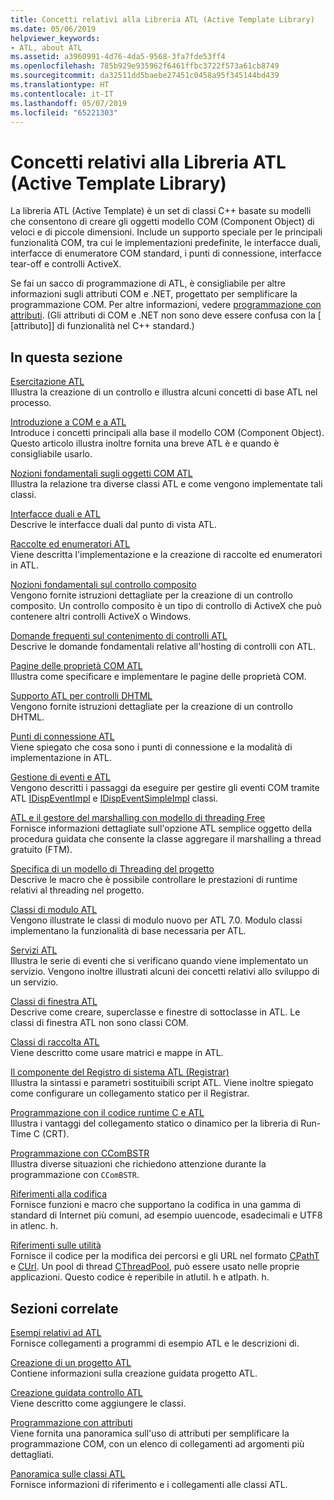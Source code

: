 ```yaml
---
title: Concetti relativi alla Libreria ATL (Active Template Library)
ms.date: 05/06/2019
helpviewer_keywords:
- ATL, about ATL
ms.assetid: a3960991-4d76-4da5-9568-3fa7fde53ff4
ms.openlocfilehash: 785b929e935962f6461ffbc3722f573a61cb8749
ms.sourcegitcommit: da32511dd5baebe27451c0458a95f345144bd439
ms.translationtype: HT
ms.contentlocale: it-IT
ms.lasthandoff: 05/07/2019
ms.locfileid: "65221303"
---
```

# <a name="active-template-library-atl-concepts"></a>Concetti relativi alla Libreria ATL (Active Template Library)

La libreria ATL (Active Template) è un set di classi C++ basate su modelli che consentono di creare gli oggetti modello COM (Component Object) di veloci e di piccole dimensioni. Include un supporto speciale per le principali funzionalità COM, tra cui le implementazioni predefinite, le interfacce duali, interfacce di enumeratore COM standard, i punti di connessione, interfacce tear-off e controlli ActiveX.

Se fai un sacco di programmazione di ATL, è consigliabile per altre informazioni sugli attributi COM e .NET, progettato per semplificare la programmazione COM. Per altre informazioni, vedere [programmazione con attributi](../windows/attributed-programming-concepts.md). (Gli attributi di COM e .NET non sono deve essere confusa con la \[ \[attributo]] di funzionalità nel C++ standard.)

## <a name="in-this-section"></a>In questa sezione

[Esercitazione ATL](../atl/active-template-library-atl-tutorial.md)<br/>
Illustra la creazione di un controllo e illustra alcuni concetti di base ATL nel processo.

[Introduzione a COM e a ATL](../atl/introduction-to-com-and-atl.md)<br/>
Introduce i concetti principali alla base il modello COM (Component Object). Questo articolo illustra inoltre fornita una breve ATL è e quando è consigliabile usarlo.

[Nozioni fondamentali sugli oggetti COM ATL](../atl/fundamentals-of-atl-com-objects.md)<br/>
Illustra la relazione tra diverse classi ATL e come vengono implementate tali classi.

[Interfacce duali e ATL](../atl/dual-interfaces-and-atl.md)<br/>
Descrive le interfacce duali dal punto di vista ATL.

[Raccolte ed enumeratori ATL](../atl/atl-collections-and-enumerators.md)<br/>
Viene descritta l'implementazione e la creazione di raccolte ed enumeratori in ATL.

[Nozioni fondamentali sul controllo composito](../atl/atl-composite-control-fundamentals.md)<br/>
Vengono fornite istruzioni dettagliate per la creazione di un controllo composito. Un controllo composito è un tipo di controllo di ActiveX che può contenere altri controlli ActiveX o Windows.

[Domande frequenti sul contenimento di controlli ATL](../atl/atl-control-containment-faq.md)<br/>
Descrive le domande fondamentali relative all'hosting di controlli con ATL.

[Pagine delle proprietà COM ATL](../atl/atl-com-property-pages.md)<br/>
Illustra come specificare e implementare le pagine delle proprietà COM.

[Supporto ATL per controlli DHTML](../atl/atl-support-for-dhtml-controls.md)<br/>
Vengono fornite istruzioni dettagliate per la creazione di un controllo DHTML.

[Punti di connessione ATL](../atl/atl-connection-points.md)<br/>
Viene spiegato che cosa sono i punti di connessione e la modalità di implementazione in ATL.

[Gestione di eventi e ATL](../atl/event-handling-and-atl.md)<br/>
Vengono descritti i passaggi da eseguire per gestire gli eventi COM tramite ATL [IDispEventImpl](../atl/reference/idispeventimpl-class.md) e [IDispEventSimpleImpl](../atl/reference/idispeventsimpleimpl-class.md) classi.

[ATL e il gestore del marshalling con modello di threading Free](../atl/atl-and-the-free-threaded-marshaler.md)<br/>
Fornisce informazioni dettagliate sull'opzione ATL semplice oggetto della procedura guidata che consente la classe aggregare il marshalling a thread gratuito (FTM).

[Specifica di un modello di Threading del progetto](../atl/specifying-the-threading-model-for-a-project-atl.md)<br/>
Descrive le macro che è possibile controllare le prestazioni di runtime relativi al threading nel progetto.

[Classi di modulo ATL](../atl/atl-module-classes.md)<br/>
Vengono illustrate le classi di modulo nuovo per ATL 7.0. Modulo classi implementano la funzionalità di base necessaria per ATL.

[Servizi ATL](../atl/atl-services.md)<br/>
Illustra le serie di eventi che si verificano quando viene implementato un servizio. Vengono inoltre illustrati alcuni dei concetti relativi allo sviluppo di un servizio.

[Classi di finestra ATL](../atl/atl-window-classes.md)<br/>
Descrive come creare, superclasse e finestre di sottoclasse in ATL. Le classi di finestra ATL non sono classi COM.

[Classi di raccolta ATL](../atl/atl-collection-classes.md)<br/>
Viene descritto come usare matrici e mappe in ATL.

[Il componente del Registro di sistema ATL (Registrar)](../atl/atl-registry-component-registrar.md)<br/>
Illustra la sintassi e parametri sostituibili script ATL. Viene inoltre spiegato come configurare un collegamento statico per il Registrar.

[Programmazione con il codice runtime C e ATL](../atl/programming-with-atl-and-c-run-time-code.md)<br/>
Illustra i vantaggi del collegamento statico o dinamico per la libreria di Run-Time C (CRT).

[Programmazione con CComBSTR](../atl/programming-with-ccombstr-atl.md)<br/>
Illustra diverse situazioni che richiedono attenzione durante la programmazione con `CComBSTR`.

[Riferimenti alla codifica](../atl/atl-encoding-reference.md)<br/>
Fornisce funzioni e macro che supportano la codifica in una gamma di standard di Internet più comuni, ad esempio uuencode, esadecimali e UTF8 in atlenc. h.

[Riferimenti sulle utilità](../atl/atl-utilities-reference.md)<br/>
Fornisce il codice per la modifica dei percorsi e gli URL nel formato [CPathT](../atl/reference/cpatht-class.md) e [CUrl](../atl/reference/curl-class.md). Un pool di thread [CThreadPool](../atl/reference/cthreadpool-class.md), può essere usato nelle proprie applicazioni. Questo codice è reperibile in atlutil. h e atlpath. h.

## <a name="related-sections"></a>Sezioni correlate

[Esempi relativi ad ATL](../overview/visual-cpp-samples.md)<br/>
Fornisce collegamenti a programmi di esempio ATL e le descrizioni di.

[Creazione di un progetto ATL](../atl/reference/creating-an-atl-project.md)<br/>
Contiene informazioni sulla creazione guidata progetto ATL.

[Creazione guidata controllo ATL](../atl/reference/atl-control-wizard.md)<br/>
Viene descritto come aggiungere le classi.

[Programmazione con attributi](../windows/attributed-programming-concepts.md)<br/>
Viene fornita una panoramica sull'uso di attributi per semplificare la programmazione COM, con un elenco di collegamenti ad argomenti più dettagliati.

[Panoramica sulle classi ATL](../atl/atl-class-overview.md)<br/>
Fornisce informazioni di riferimento e i collegamenti alle classi ATL.
